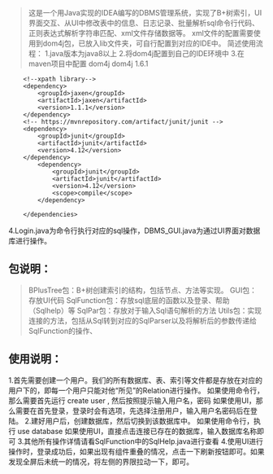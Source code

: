 >  这是一个用Java实现的IDEA编写的DBMS管理系统，实现了B+树索引，UI界面交互、从UI中修改表中的信息、日志记录、批量解析sql命令行代码、正则表达式解析字符串匹配、xml文件存储数据等。
>  xml文件的配置需要使用到dom4j包，已放入lib文件夹，可自行配置到对应的IDE中。
简述使用流程：
1.java版本为java8以上
2.将dom4j配置到自己的IDE环境中
3.在maven项目中配置
     <dependencies>
            <!--dom4j resolve xml-->
            <dependency>
                <groupId>dom4j</groupId>
                <artifactId>dom4j</artifactId>
                <version>1.6.1</version>
            </dependency>
    
        <!--xpath library-->
        <dependency>
            <groupId>jaxen</groupId>
            <artifactId>jaxen</artifactId>
            <version>1.1.1</version>
        </dependency>
        <!-- https://mvnrepository.com/artifact/junit/junit -->
        <dependency>
            <groupId>junit</groupId>
            <artifactId>junit</artifactId>
            <version>4.12</version>
        </dependency>
            <dependency>
                <groupId>junit</groupId>
                <artifactId>junit</artifactId>
                <version>4.12</version>
                <scope>compile</scope>
            </dependency>
    
        </dependencies>
4.Login.java为命令行执行对应的sql操作，DBMS_GUI.java为通过UI界面对数据库进行操作。

包说明：
--
> BPlusTree包：B+树创建索引的结构，包括节点、方法等实现。
> GUI包： 存放UI代码
> SqlFunction包：存放sql底层的函数以及登录、帮助（Sqlhelp）等
> SqlPar包：存放对于输入Sql语句解析的方法
> Utils包：实现连接的方法，包括从Sql转到对应的SqlParser以及将解析后的参数传递给SqlFunction的操作、

使用说明：
---
1.首先需要创建一个用户。我们的所有数据库、表、索引等文件都是存放在对应的用户下的，即每一个用户只能对他“所见”的Relation进行操作。
  如果使用命令行，那么需要首先运行 create user <YourUserName> , 然后按照提示输入用户名，密码
  如果使用UI，那么需要在首先登录，登录时会有选项，先选择注册用户，输入用户名密码后在登陆。
2.建好用户后，创建数据库，然后切换到该数据库中。
  如果使用命令行，执行 use database <YourDataBaseName>
  如果使用UI，直接点击连接已存在的数据库，输入数据库名称即可
3.其他所有操作详情请看SqlFunction中的SqlHelp.java进行查看
4.使用UI进行操作时，登录成功后，如果出现有组件重叠的情况，点击一下刷新按钮即可。如果发现全屏后未统一的情况，将左侧的界限拉动一下，即可。
